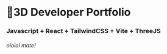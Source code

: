 # 🚀3D Developer Portfolio

### Javascript + React + TailwindCSS + Vite + ThreeJS
###### oioioi mate!
